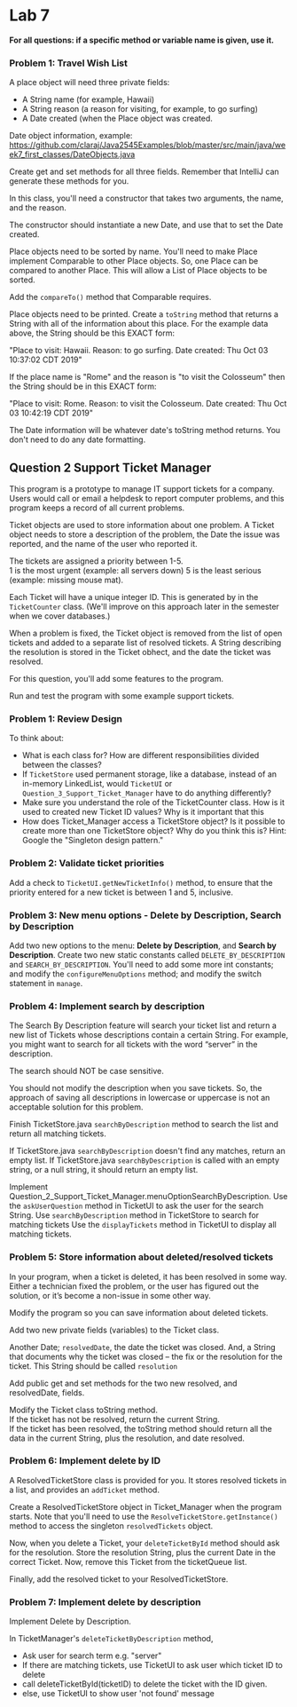 # Lab 7

**For all questions: if a specific method or variable name is given, use it.**
 
### Problem 1: Travel Wish List
 
A place object will need three private fields:
 *  A String name (for example, Hawaii)
 *  A String reason (a reason for visiting, for example, to go surfing)
 *  A Date created (when the Place object was created.

Date object information, example: https://github.com/claraj/Java2545Examples/blob/master/src/main/java/week7_first_classes/DateObjects.java

Create get and set methods for all three fields. Remember that
IntelliJ can generate these methods for you.

In this class, you'll need a constructor that takes two arguments, the
name, and the reason.

The constructor should instantiate a new Date, and use that to set the Date created.

Place objects need to be sorted by name.
You'll need to make Place implement Comparable to other Place objects. So, one Place can
be compared to another Place. This will allow a List of Place objects
to be sorted.

Add the `compareTo()` method that Comparable requires.

Place objects need to be printed. Create a `toString` method
that returns a String with all of the information about this place.
For the example data above, the String should be this EXACT form:

"Place to visit: Hawaii. Reason: to go surfing. Date created: Thu Oct 03 10:37:02 CDT 2019"

If the place name is "Rome" and the reason is "to visit the Colosseum" then
the String should be in this EXACT form:

"Place to visit: Rome. Reason: to visit the Colosseum. Date created: Thu Oct 03 10:42:19 CDT 2019"

The Date information will be whatever date's toString method returns. You don't need to do any
date formatting.
    

 
## Question 2 Support Ticket Manager 

This program is a prototype to manage IT support tickets for a company. Users would call or email a helpdesk to report computer problems, and this program keeps a record of all current problems. 

Ticket objects are used to store information about one problem.  A Ticket object needs to store a description of the problem, the Date the issue was reported, and the name of the user who reported it. 

The tickets are assigned a priority between 1-5.   
1 is the most urgent (example: all servers down)
5 is the least serious (example: missing mouse mat). 

Each Ticket will have a unique integer ID. This is generated by in the `TicketCounter` class. (We'll improve on this approach later in the semester when we cover databases.)

When a problem is fixed, the Ticket object is removed from the list of open tickets and added to a separate list of resolved tickets. A String describing the resolution is stored in the Ticket obhect, and the date the ticket was resolved. 

For this question, you'll add some features to the program. 

Run and test the program with some example support tickets.

### Problem 1: Review Design

To think about: 

* What is each class for? How are different responsibilities divided between the classes? 
* If `TicketStore` used permanent storage, like a database, instead of an in-memory LinkedList, would `TicketUI` or `Question_3_Support_Ticket_Manager` have to do anything differently?
* Make sure you understand the role of the TicketCounter class. How is it used to created new Ticket ID values? Why is it important that this 
* How does Ticket_Manager access a TicketStore object? Is it possible to create more than one TicketStore object? Why do you think this is? Hint: Google the "Singleton design pattern." 


### Problem 2: Validate ticket priorities

Add a check to `TicketUI.getNewTicketInfo()` method, to ensure that the priority entered for a new ticket is between 1 and 5, inclusive. 


### Problem 3: New menu options - Delete by Description, Search by Description

Add two new options to the menu: **Delete by Description**, and **Search by Description**. 
 Create two new static constants called `DELETE_BY_DESCRIPTION` and `SEARCH_BY_DESCRIPTION`. You'll need to add some more int constants; and modify the `configureMenuOptions` method; and modify the switch statement in `manage`.


### Problem 4: Implement search by description

The Search By Description feature will search your ticket list and return a new list of Tickets whose descriptions contain a certain String. For example, you might want to search for all tickets with the word “server” in the description.

The search should NOT be case sensitive.

You should not modify the description when you save tickets. So, the approach of saving all descriptions in lowercase or uppercase is not an acceptable solution for this problem.
 
Finish TicketStore.java `searchByDescription` method to search the list and return all matching tickets. 

If TicketStore.java  `searchByDescription` doesn't find any matches, return an empty list.
If TicketStore.java `searchByDescription` is called with an empty string, or a null string, it should return an empty list.

Implement Question_2_Support_Ticket_Manager.menuOptionSearchByDescription. 
Use the `askUserQuestion` method in TicketUI to ask the user for the search String.
Use `searchByDescription` method in TicketStore to search for matching tickets
Use the `displayTickets` method in TicketUI to display all matching tickets. 


### Problem 5: Store information about deleted/resolved tickets

In your program, when a ticket is deleted, it has been resolved in some way. Either a technician fixed the problem, or the user has figured out the solution, or it’s become a non-issue in some other way.

Modify the program so you can save information about deleted tickets.

Add two new private fields (variables) to the Ticket class.

Another Date; `resolvedDate`, the date the ticket was closed.
And, a String that documents why the ticket was closed – the fix or the resolution for the ticket. This String should be called `resolution`

Add public get and set methods for the two new resolved, and resolvedDate, fields. 

Modify the Ticket class toString method.  
If the ticket has not be resolved, return the current String.  
If the ticket has been resolved, the toString method should return all the data in the current String, plus the resolution, and date resolved.  

### Problem 6: Implement delete by ID

A ResolvedTicketStore class is provided for you. It stores resolved tickets in a list, and provides an `addTicket` method. 

Create a ResolvedTicketStore object in Ticket_Manager when the program starts. Note that you'll need to use the `ResolveTicketStore.getInstance()` method to access the singleton `resolvedTickets` object. 

Now, when you delete a Ticket, your `deleteTicketById` method should ask for the resolution. Store the resolution String, plus the current Date in the correct Ticket. Now, remove this Ticket from the ticketQueue list.

Finally, add the resolved ticket to your ResolvedTicketStore.


### Problem 7: Implement delete by description

Implement Delete by Description. 

In TicketManager's `deleteTicketByDescription` method,

- Ask user for search term e.g. "server"
- If there are matching tickets, use TicketUI to ask user which ticket ID to delete
- call deleteTicketById(ticketID) to delete the ticket with the ID given.
- else, use TicketUI to show user 'not found' message
 
